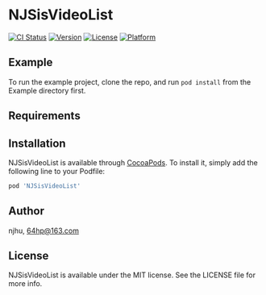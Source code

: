 # NJSisVideoList

[![CI Status](https://img.shields.io/travis/njhu/NJSisVideoList.svg?style=flat)](https://travis-ci.org/njhu/NJSisVideoList)
[![Version](https://img.shields.io/cocoapods/v/NJSisVideoList.svg?style=flat)](https://cocoapods.org/pods/NJSisVideoList)
[![License](https://img.shields.io/cocoapods/l/NJSisVideoList.svg?style=flat)](https://cocoapods.org/pods/NJSisVideoList)
[![Platform](https://img.shields.io/cocoapods/p/NJSisVideoList.svg?style=flat)](https://cocoapods.org/pods/NJSisVideoList)

## Example

To run the example project, clone the repo, and run `pod install` from the Example directory first.

## Requirements

## Installation

NJSisVideoList is available through [CocoaPods](https://cocoapods.org). To install
it, simply add the following line to your Podfile:

```ruby
pod 'NJSisVideoList'
```

## Author

njhu, 64hp@163.com

## License

NJSisVideoList is available under the MIT license. See the LICENSE file for more info.
